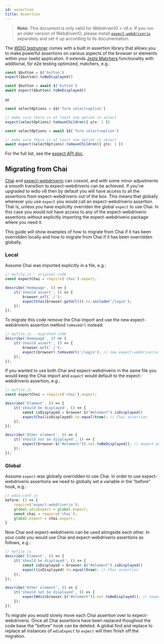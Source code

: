 ```yaml
---
id: assertion
title: Assertion
---
```


> __Note:__ This document is only valid for WebdriverIO > v6.x. If you run an older version of WebdriverIO, please install [`expect-webdriverio`](https://www.npmjs.com/package/expect-webdriverio) separately and set it up according to its documentation.

The [WDIO testrunner](https://webdriver.io/docs/clioptions.html) comes with a built in assertion library that allows you to make powerful assertions on various aspects of the browser or elements within your (web) application. It extends [Jests Matchers](https://jestjs.io/docs/en/using-matchers) functionality with additional, for e2e testing optimized, matchers, e.g.:

<!--DOCUSAURUS_CODE_TABS-->
<!--Sync Mode-->
```js
const $button = $('button')
expect($button).toBeDisplayed()
```
<!--Async Mode-->
```js
const $button = await $('button')
await expect($button).toBeDisplayed()
```
<!--END_DOCUSAURUS_CODE_TABS-->

or

<!--DOCUSAURUS_CODE_TABS-->
<!--Sync Mode-->
```js
const selectOptions = $$('form select>option')

// make sure there is at least one option in select
expect(selectOptions).toHaveChildren({ gte: 1 })
```
<!--Async Mode-->
```js
const selectOptions = await $$('form select>option')

// make sure there is at least one option in select
await expect(selectOptions).toHaveChildren({ gte: 1 })
```
<!--END_DOCUSAURUS_CODE_TABS-->

For the full list, see the [expect API doc](/docs/api/expect-webdriverio.html).

## Migrating from Chai

[Chai](https://www.chaijs.com/) and [expect-webdriverio](https://github.com/webdriverio/expect-webdriverio#readme) can coexist, and with some minor adjustments a smooth transition to expect-webdriverio can be achieved. If you've upgraded to wdio v6 then by default you will have access to all the assertions from expect-webdriverio out of the box. This means that globally wherever you use `expect` you would call an expect-webdriverio assertion. That is, unless you have explicitly overriden the global `expect` to use Chai. In this case you would not have access to any of the expect-webdriverio assertions without explicitly importing the expect-webdriverio package where you need it.

This guide will show examples of how to migrate from Chai if it has been overridden locally and how to migrate from Chai if it has been overridden globally.

### Local

Assume Chai was imported explicitly in a file, e.g.:

```js
// myfile.js - original code
const expectChai = require('chai').expect;

describe('Homepage', () => {
    it('should assert', () => {
        browser.url('./');
        expectChai(browser.getUrl()).to.include('/login');
    });
});
```

To migrate this code remove the Chai import and use the new expect-webdriverio assertion method `toHaveUrl` instead:

```js
// myfile.js - migrated code
describe('Homepage', () => {
    it('should assert', () => {
        browser.url('./');
        expect(browser).toHaveUrl('/login'); // new expect-webdriverio API method https://webdriver.io/docs/api/expect-webdriverio.html#tohaveurl
    });
});
```

If you wanted to use both Chai and expect-webdriverio in the same file you would keep the Chai import and `expect` would default to the expect-webdriverio assertion, e.g.:

```js
// myfile.js
const expectChai = require('chai').expect;

describe('Element', () => {
    it('should be displayed', () => {
        const isDisplayed = browser.$("#element").isDisplayed()
        expectChai(isDisplayed).to.equal(true); // Chai assertion
    });
});

describe('Other element', () => {
    it('should not be displayed', () => {
        expect(browser.$("#element")).not.toBeDisplayed(); // expect-webdriverio assertion
    });
});
```

### Global

Assume `expect` was globally overridden to use Chai. In order to use expect-webdriverio assertions we need to globally set a variable in the "before" hook, e.g.:

```js
// wdio.conf.js
before: () => {
    require('expect-webdriverio');
    global.wdioExpect = global.expect;
    const chai = require('chai');
    global.expect = chai.expect;
}
```

Now Chai and expect-webdriverio can be used alongside each other. In your code you would use Chai and expect-webdriverio assertions as follows, e.g.:

```js
// myfile.js
describe('Element', () => {
    it('should be displayed', () => {
        const isDisplayed = browser.$("#element").isDisplayed()
        expect(isDisplayed).to.equal(true); // Chai assertion
    });
});

describe('Other element', () => {
    it('should not be displayed', () => {
        expectWdio(browser.$("#element")).not.toBeDisplayed(); // expect-webdriverio assertion
    });
});
```

To migrate you would slowly move each Chai assertion over to expect-webdriverio. Once all Chai assertions have been replaced thoughout the code base the "before" hook can be deleted. A global find and replace to replace all instances of `wdioExpect` to `expect` will then finish off the migration.
